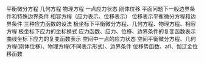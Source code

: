 平衡微分方程
几何方程
物理方程
一点应力状态
刚体位移
平面问题下一般边界条件和特殊边界条件
相容方程（应力表示、位移表示）
位移表示平衡微分方程和边界条件
三种应力函数的设法
极坐标下平衡微分方程、几何方程、物理方程、相容方程
极坐标下应力的坐标换式
应力函数、应力、位移、边界条件的复变函数表示
曲线坐标下应力的复变函数表示
空间中一点的应力状态
空间平衡微分方程、几何方程(刚体位移)、物理方程(不同表示形式)、边界条件
位移势函数、afl、伽辽金位移函数